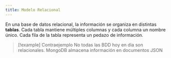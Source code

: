 ```yaml
---
title: Modelo Relacional
---
```


En una base de datos relacional, la información se organiza en distintas **tablas**. Cada tabla mantiene múltiples columnas y cada columna un nombre único. Cada fila de la tabla representa un pedazo de información.

> [!example] Contraejemplo
> No todas las BDD hoy en dia son relacionales. MongoDB almacena información en documentos JSON
